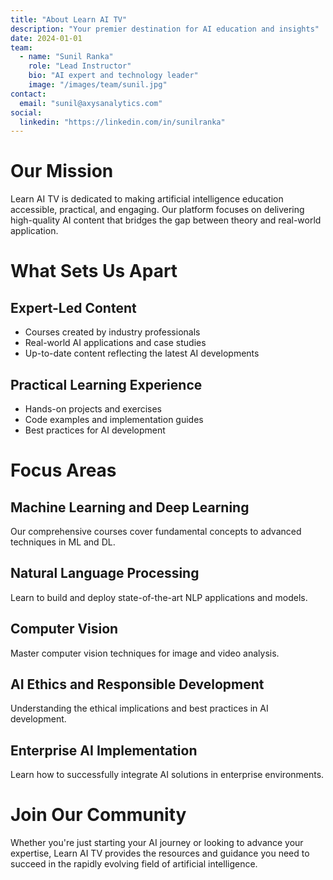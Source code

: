 ```yaml
---
title: "About Learn AI TV"
description: "Your premier destination for AI education and insights"
date: 2024-01-01
team:
  - name: "Sunil Ranka"
    role: "Lead Instructor"
    bio: "AI expert and technology leader"
    image: "/images/team/sunil.jpg"
contact:
  email: "sunil@axysanalytics.com"
social:
  linkedin: "https://linkedin.com/in/sunilranka"
---
```


# Our Mission

Learn AI TV is dedicated to making artificial intelligence education accessible, practical, and engaging. Our platform focuses on delivering high-quality AI content that bridges the gap between theory and real-world application.

# What Sets Us Apart

## Expert-Led Content
- Courses created by industry professionals
- Real-world AI applications and case studies
- Up-to-date content reflecting the latest AI developments

## Practical Learning Experience
- Hands-on projects and exercises
- Code examples and implementation guides
- Best practices for AI development

# Focus Areas

## Machine Learning and Deep Learning
Our comprehensive courses cover fundamental concepts to advanced techniques in ML and DL.

## Natural Language Processing
Learn to build and deploy state-of-the-art NLP applications and models.

## Computer Vision
Master computer vision techniques for image and video analysis.

## AI Ethics and Responsible Development
Understanding the ethical implications and best practices in AI development.

## Enterprise AI Implementation
Learn how to successfully integrate AI solutions in enterprise environments.

# Join Our Community

Whether you're just starting your AI journey or looking to advance your expertise, Learn AI TV provides the resources and guidance you need to succeed in the rapidly evolving field of artificial intelligence.
